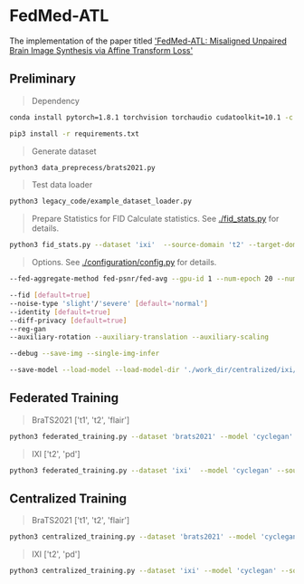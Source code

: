 # FedMed-ATL

The implementation of the paper titled ['FedMed-ATL: Misaligned Unpaired Brain Image Synthesis via Affine Transform Loss'](https://arxiv.org/abs/2201.12589)

## Preliminary
> Dependency

```bash
conda install pytorch=1.8.1 torchvision torchaudio cudatoolkit=10.1 -c pytorch
```
```bash
pip3 install -r requirements.txt
```

> Generate dataset
```bash
python3 data_preprecess/brats2021.py
```
> Test data loader
```bash
python3 legacy_code/example_dataset_loader.py
```
> Prepare Statistics for FID Calculate statistics. See [./fid_stats.py](fid_stats.py) for details.
```bash
python3 fid_stats.py --dataset 'ixi'  --source-domain 't2' --target-domain 'pd' --gpu-id 0
```

> Options. See [./configuration/config.py](configuration/config.py) for details.
```bash
--fed-aggregate-method fed-psnr/fed-avg --gpu-id 1 --num-epoch 20 --num-round 10 
```
```bash
--fid [default=true]
--noise-type 'slight'/'severe' [default='normal'] 
--identity [default=true]
--diff-privacy [default=true]
--reg-gan 
--auxiliary-rotation --auxiliary-translation --auxiliary-scaling
```
```bash
--debug --save-img --single-img-infer 
```
```bash
--save-model --load-model --load-model-dir './work_dir/centralized/ixi/Tue Jan 11 20:18:31 2022'
 ```

## Federated Training 
> BraTS2021 ['t1', 't2', 'flair']
```bash
python3 federated_training.py --dataset 'brats2021' --model 'cyclegan' --source-domain 't1' --target-domain 'flair' --data-path '/disk1/medical/brats2021/training' --valid-path '/disk1/medical/brats2021/validation'  --noise-type 'severe' --auxiliary-rotation --auxiliary-translation --auxiliary-scaling
```

> IXI  ['t2', 'pd']
```bash
python3 federated_training.py --dataset 'ixi'  --model 'cyclegan' --source-domain 'pd' --target-domain 't2' --data-path '/disk1/medical/ixi' --valid-path '/disk1/medical/ixi' --noise-type 'severe' --auxiliary-rotation --auxiliary-translation --auxiliary-scaling
```

## Centralized Training
> BraTS2021 ['t1', 't2', 'flair']
```bash
python3 centralized_training.py --dataset 'brats2021' --model 'cyclegan' --source-domain 't1' --target-domain 'flair' --data-path '/disk1/medical/brats2021/training' --valid-path '/disk1/medical/brats2021/validation'
```

> IXI  ['t2', 'pd']
```bash
python3 centralized_training.py --dataset 'ixi' --model 'cyclegan' --source-domain 'pd' --target-domain 't2' --data-path '/disk1/medical/ixi' --valid-path '/disk1/medical/ixi'  
```